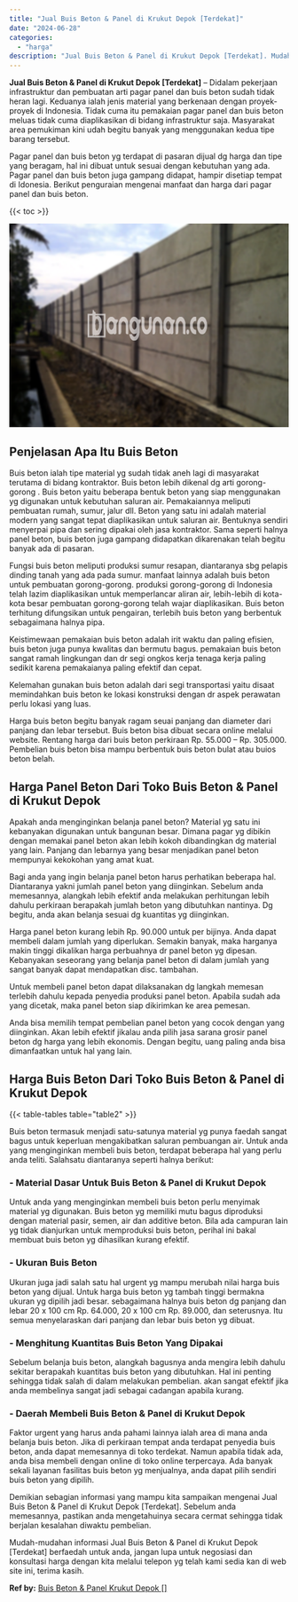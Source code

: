 ```yaml
---
title: "Jual Buis Beton & Panel di Krukut Depok [Terdekat]"
date: "2024-06-28"
categories: 
  - "harga"
description: "Jual Buis Beton & Panel di Krukut Depok [Terdekat]. Mudah-mudahan informasi Jual Buis Beton & Panel di Krukut Depok [Terdekat] berfaedah untuk anda, jangan..."
---
```


**Jual Buis Beton & Panel di Krukut Depok \[Terdekat\]** – Didalam pekerjaan infrastruktur dan pembuatan arti pagar panel dan buis beton sudah tidak heran lagi. Keduanya ialah jenis material yang berkenaan dengan proyek-proyek di Indonesia. Tidak cuma itu pemakaian pagar panel dan buis beton meluas tidak cuma diaplikasikan di bidang infrastruktur saja. Masyarakat area pemukiman kini udah begitu banyak yang menggunakan kedua tipe barang tersebut.

Pagar panel dan buis beton yg terdapat di pasaran dijual dg harga dan tipe yang beragam, hal ini dibuat untuk sesuai dengan kebutuhan yang ada. Pagar panel dan buis beton juga gampang didapat, hampir disetiap tempat di Idonesia. Berikut penguraian mengenai manfaat dan harga dari pagar panel dan buis beton.

{{< toc >}}

![Jual Buis Beton & Panel di Krukut Depok [Terdekat]](/images/jual-panel-buis-beton-murah-37.png)

## Penjelasan Apa Itu Buis Beton

Buis beton ialah tipe material yg sudah tidak aneh lagi di masyarakat terutama di bidang kontraktor. Buis beton lebih dikenal dg arti gorong-gorong . Buis beton yaitu beberapa bentuk beton yang siap menggunakan yg digunakan untuk kebutuhan saluran air. Pemakaiannya meliputi pembuatan rumah, sumur, jalur dll. Beton yang satu ini adalah material modern yang sangat tepat diaplikasikan untuk saluran air. Bentuknya sendiri menyerpai pipa dan sering dipakai oleh jasa kontraktor. Sama seperti halnya panel beton, buis beton juga gampang didapatkan dikarenakan telah begitu banyak ada di pasaran.

Fungsi buis beton meliputi produksi sumur resapan, diantaranya sbg pelapis dinding tanah yang ada pada sumur. manfaat lainnya adalah buis beton untuk pembuatan gorong-gorong. produksi gorong-gorong di Indonesia telah lazim diaplikasikan untuk memperlancar aliran air, lebih-lebih di kota-kota besar pembuatan gorong-gorong telah wajar diaplikasikan. Buis beton terhitung difungsikan untuk pengairan, terlebih buis beton yang berbentuk sebagaimana halnya pipa.

Keistimewaan pemakaian buis beton adalah irit waktu dan paling efisien, buis beton juga punya kwalitas dan bermutu bagus. pemakaian buis beton sangat ramah lingkungan dan dr segi ongkos kerja tenaga kerja paling sedikit karena pemakaianya paling efektif dan cepat.

Kelemahan gunakan buis beton adalah dari segi transportasi yaitu disaat memindahkan buis beton ke lokasi konstruksi dengan dr aspek perawatan perlu lokasi yang luas.

Harga buis beton begitu banyak ragam seuai panjang dan diameter dari panjang dan lebar tersebut. Buis beton bisa dibuat secara online melalui website. Rentang harga dari buis beton perkiraan Rp. 55.000 – Rp. 305.000. Pembelian buis beton bisa mampu berbentuk buis beton bulat atau buios beton belah.

## Harga Panel Beton Dari Toko Buis Beton & Panel di Krukut Depok

Apakah anda menginginkan belanja panel beton? Material yg satu ini kebanyakan digunakan untuk bangunan besar. Dimana pagar yg dibikin dengan memakai panel beton akan lebih kokoh dibandingkan dg material yang lain. Panjang dan lebarnya yang besar menjadikan panel beton mempunyai kekokohan yang amat kuat.

Bagi anda yang ingin belanja panel beton harus perhatikan beberapa hal. Diantaranya yakni jumlah panel beton yang diinginkan. Sebelum anda memesannya, alangkah lebih efektif anda melakukan perhitungan lebih dahulu perkiraan berapakah jumlah beton yang dibutuhkan nantinya. Dg begitu, anda akan belanja sesuai dg kuantitas yg diinginkan.

Harga panel beton kurang lebih Rp. 90.000 untuk per bijinya. Anda dapat membeli dalam jumlah yang diperlukan. Semakin banyak, maka harganya makin tinggi dikalikan harga perbuahnya dr panel beton yg dipesan. Kebanyakan seseorang yang belanja panel beton di dalam jumlah yang sangat banyak dapat mendapatkan disc. tambahan.

Untuk membeli panel beton dapat dilaksanakan dg langkah memesan terlebih dahulu kepada penyedia produksi panel beton. Apabila sudah ada yang dicetak, maka panel beton siap dikirimkan ke area pemesan.

Anda bisa memilih tempat pembelian panel beton yang cocok dengan yang diinginkan. Akan lebih efektif jikalau anda pilih jasa sarana grosir panel beton dg harga yang lebih ekonomis. Dengan begitu, uang paling anda bisa dimanfaatkan untuk hal yang lain.

## Harga Buis Beton Dari Toko Buis Beton & Panel di Krukut Depok

{{< table-tables table="table2" >}}

Buis beton termasuk menjadi satu-satunya material yg punya faedah sangat bagus untuk keperluan mengakibatkan saluran pembuangan air. Untuk anda yang menginginkan membeli buis beton, terdapat beberapa hal yang perlu anda teliti. Salahsatu diantaranya seperti halnya berikut:

### \- Material Dasar Untuk Buis Beton & Panel di Krukut Depok

Untuk anda yang menginginkan membeli buis beton perlu menyimak material yg digunakan. Buis beton yg memiliki mutu bagus diproduksi dengan material pasir, semen, air dan additive beton. Bila ada campuran lain yg tidak dianjurkan untuk memproduksi buis beton, perihal ini bakal membuat buis beton yg dihasilkan kurang efektif.

### \- Ukuran Buis Beton

Ukuran juga jadi salah satu hal urgent yg mampu merubah nilai harga buis beton yang dijual. Untuk harga buis beton yg tambah tinggi bermakna ukuran yg dipilih jadi besar. sebagaimana halnya buis beton dg panjang dan lebar 20 x 100 cm Rp. 64.000, 20 x 100 cm Rp. 89.000, dan seterusnya. Itu semua menyelaraskan dari panjang dan lebar buis beton yg dibuat.

### \- Menghitung Kuantitas Buis Beton Yang Dipakai

Sebelum belanja buis beton, alangkah bagusnya anda mengira lebih dahulu sekitar berapakah kuantitas buis beton yang dibutuhkan. Hal ini penting sehingga tidak salah di dalam melakukan pembelian. akan sangat efektif jika anda membelinya sangat jadi sebagai cadangan apabila kurang.

### \- Daerah Membeli Buis Beton & Panel di Krukut Depok

Faktor urgent yang harus anda pahami lainnya ialah area di mana anda belanja buis beton. Jika di perkiraan tempat anda terdapat penyedia buis beton, anda dapat memesannya di toko terdekat. Namun apabila tidak ada, anda bisa membeli dengan online di toko online terpercaya. Ada banyak sekali layanan fasilitas buis beton yg menjualnya, anda dapat pilih sendiri buis beton yang dipilih.

Demikian sebagian informasi yang mampu kita sampaikan mengenai Jual Buis Beton & Panel di Krukut Depok \[Terdekat\]. Sebelum anda memesannya, pastikan anda mengetahuinya secara cermat sehingga tidak berjalan kesalahan diwaktu pembelian.

Mudah-mudahan informasi Jual Buis Beton & Panel di Krukut Depok \[Terdekat\] berfaedah untuk anda, jangan lupa untuk negosiasi dan konsultasi harga dengan kita melalui telepon yg telah kami sedia kan di web site ini, terima kasih.

**Ref by:** [Buis Beton & Panel Krukut Depok []](https://id.wikipedia.org/wiki/Buis)

